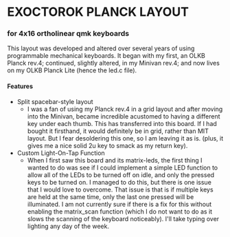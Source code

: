 # EXOCTOROK PLANCK LAYOUT
### for 4x16 ortholinear qmk keyboards
  
This layout was developed and altered over several years of using programmable mechanical keyboards. It began with my first, an OLKB Planck rev.4;
continued, slightly altered, in my Minivan rev.4; and now lives on my OLKB Planck Lite (hence the led.c file).  
  
#### Features
- Split spacebar-style layout
    - I was a fan of using my Planck rev.4 in a grid layout and after moving into the Minivan, became incredible acustomed to having a different key
    under each thumb. This has transferred into this board. If I had bought it firsthand, it would definitely be in grid, rather than MIT layout. But I
    fear desoldering this one, so I am leaving it as is. (plus, it gives me a nice solid 2u key to smack as my return key).
- Custom Light-On-Tap Function
    - When I first saw this board and its matrix-leds, the first thing I wanted to do was see if I could implement a simple LED function to allow all of the
    LEDs to be turned off on idle, and only the pressed keys to be turned on. I managed to do this, but there is one issue that I would love to overcome. That
    issue is that is if multiple keys are held at the same time, only the last one pressed will be illuminated. I am not currently sure if there is a fix for
    this without enabling the matrix_scan function (which I do not want to do as it slows the scanning of the keyboard noticeably). I'll take typing over lighting
    any day of the week.


